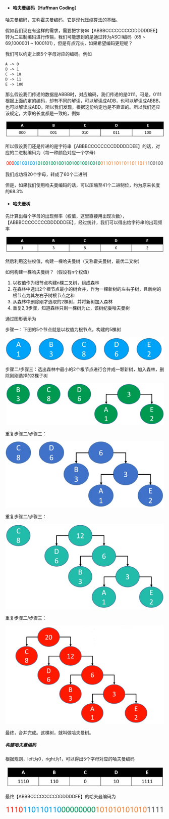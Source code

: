 - #### 哈夫曼编码（Huffman Coding）

哈夫曼编码，又称霍夫曼编码，它是现代压缩算法的基础。

假如我们现在有这样的需求，需要把字符串【ABBBCCCCCCCCDDDDDDEE】转为二进制编码进行传输，我们可能想到的是通过转为ASCII编码（65 ~ 69,1000001 ~ 1000101），但是有点冗长，如果希望编码更短呢？

我们可以约定上面5个字母对应的编码。例如

```
A -> 0
B -> 1
C -> 10
D -> 11
E -> 100
```

那么假设我们传递的数据是ABBB时，对应编码，我们传递的是0111。可是，0111根据上面约定的编码，却有不同的解读，可以解读成ADB，也可以解读成ABBB，也可以解读成ABD。所以我们发现，根据这份约定也是不靠谱的。所以我们还应该规定，大家的长度都是一致的，例如

![1572610764711](https://github.com/MSTGit/Algorithm/blob/master/HuffmanTreeNote/Resource/1572610764711.png)

所以假设我们还是传递的是字符串【ABBBCCCCCCCCDDDDDDEE】的话，对应的二进制编码为（每一种颜色对应一个字母）

![1572610805423](https://github.com/MSTGit/Algorithm/blob/master/HuffmanTreeNote/Resource/1572610805423.png)

我们成功将20个字母，转成了60个二进制

但是，如果我们使用哈夫曼编码的话，可以压缩至41个二进制位，约为原来长度的68.3%

- #### 哈夫曼树

先计算出每个字母的出现频率（权值，这里直接用出现次数），【ABBBCCCCCCCCDDDDDDEE】，经过统计，我们可以得出给字符串的出现频率

![1572611175250](https://github.com/MSTGit/Algorithm/blob/master/HuffmanTreeNote/Resource/1572611175250.png)

然后利用这些权值，构建一棵哈夫曼树（又称霍夫曼树，最优二叉树）

如何构建一棵哈夫曼树？（假设有n个权值）

1. 以权值作为根节点构建n棵二叉树，组成森林
2. 在森林中选出2个根节点最小的树合并，作为一棵新树的左右子树，且新树的根节点为其左右子树根节点之和
3. 从森林中删除刚才选取的2棵树，并将新树加入森林
4. 重复2,3步骤，知道森林只剩一棵树为止，该树纪委哈夫曼树

通过图形表示为

步骤一：下图的5个节点就是以权值为根节点，构建的5棵树

![1572611572696](https://github.com/MSTGit/Algorithm/blob/master/HuffmanTreeNote/Resource/1572611572696.png)

步骤二/步骤三：选出森林中最小的2个根节点进行合并成一颗新树，加入森林，删除刚刚选择的2棵子树

![1572611780667](https://github.com/MSTGit/Algorithm/blob/master/HuffmanTreeNote/Resource/1572611780667.png)

重复步骤二/步骤三：

![1572611877553](https://github.com/MSTGit/Algorithm/blob/master/HuffmanTreeNote/Resource/1572611877553.png)

重复步骤二/步骤三：

![1572611919389](https://github.com/MSTGit/Algorithm/blob/master/HuffmanTreeNote/Resource/1572611919389.png)

重复步骤二/步骤三：

![1572612152571](https://github.com/MSTGit/Algorithm/blob/master/HuffmanTreeNote/Resource/1572612152571.png)

最终，合并完成。这棵树，就叫做哈夫曼树。

##### 构建哈夫曼编码

根据规则，left为0，right为1，可以得出5个字母对应的哈夫曼编码

![1572612312935](https://github.com/MSTGit/Algorithm/blob/master/HuffmanTreeNote/Resource/1572612312935.png)

最终【ABBBCCCCCCCCDDDDDDEE】的哈夫曼编码为

![1572612421402](https://github.com/MSTGit/Algorithm/blob/master/HuffmanTreeNote/Resource/1572612421402.png)